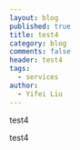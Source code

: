 ```yaml
---
layout: blog
published: true
title: test4
category: blog
comments: false
header: test4
tags: 
  - services
author: 
  - Yifei Liu
---
```


test4

test4
